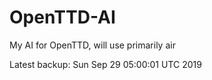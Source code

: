 # OpenTTD-AI
My AI for OpenTTD, will use primarily air

Latest backup: Sun Sep 29 05:00:01 UTC 2019
